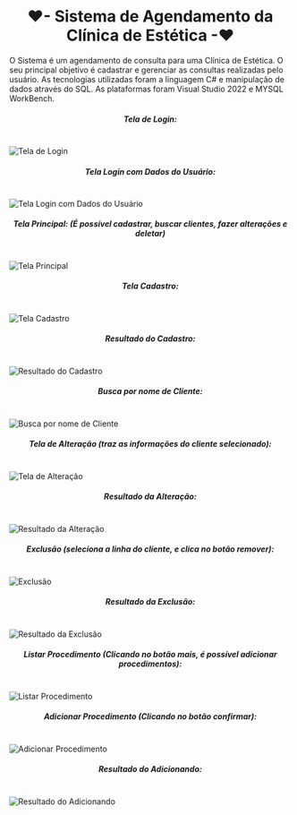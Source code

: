 <h1 align="center">❤- Sistema de Agendamento da Clínica de Estética -❤</h1>

O Sistema é um agendamento de consulta para uma Clínica de Estética. O seu principal objetivo é cadastrar e gerenciar as consultas realizadas pelo usuário. As tecnologias utilizadas foram a linguagem C# e manipulação de dados através do SQL. As plataformas foram Visual Studio 2022 e MYSQL WorkBench. 

<h5 align="center">Tela de Login:</h5>
<br> <img src="fotosReadme/paginainicial.png" alt="Tela de Login"><br>
 
<h5 align="center">Tela Login com Dados do Usuário:</h5>
<br> <img src="fotosReadme/loginsenha.png" alt="Tela Login com Dados do Usuário"><br>

 
<h5 align="center">Tela Principal: (É possível cadastrar, buscar clientes, fazer alterações e deletar)</h5>
<br> <img src="fotosReadme/foto3.png" alt="Tela Principal"><br>
 
<h5 align="center">Tela Cadastro:</h5>
<br> <img src="fotosReadme/foto4.png" alt="Tela Cadastro"><br>


<h5 align="center">Resultado do Cadastro:</h5>
<br> <img src="fotosReadme/foto5.png" alt="Resultado do Cadastro"><br>
<h5 align="center">Busca por nome de Cliente:</h5>
<br> <img src="fotosReadme/foto6.png" alt="Busca por nome de Cliente"><br>  
<h5 align="center">Tela de Alteração (traz as informações do cliente selecionado):</h5>
<br> <img src="fotosReadme/foto7.png" alt="Tela de Alteração"><br>  
<h5 align="center">Resultado da Alteração:</h5>
<br> <img src="fotosReadme/foto8.png" alt="Resultado da Alteração"><br>  
<h5 align="center">Exclusão (seleciona a linha do cliente, e clica no botão remover):</h5>
<br> <img src="fotosReadme/foto9.png" alt="Exclusão"><br>  
<h5 align="center">Resultado da Exclusão:</h5>
<br> <img src="fotosReadme/foto10.png" alt="Resultado da Exclusão"><br>  
<h5 align="center">Listar Procedimento (Clicando no botão mais, é possível adicionar procedimentos):</h5>
<br> <img src="fotosReadme/foto11.png" alt="Listar Procedimento"><br>  
 <h5 align="center">Adicionar Procedimento (Clicando no botão confirmar):</h5>
<br> <img src="fotosReadme/foto12.png" alt="Adicionar Procedimento"><br>  
<h5 align="center">Resultado do Adicionando:</h5>
<br> <img src="fotosReadme/foto13.png" alt="Resultado do Adicionando"><br>
